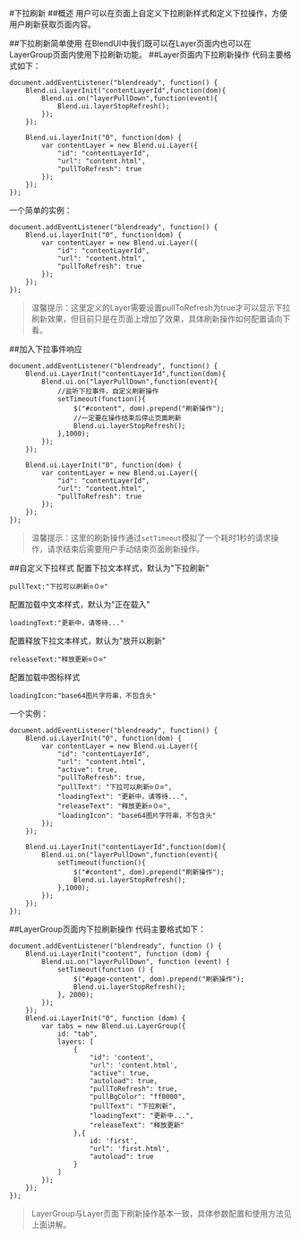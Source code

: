 #下拉刷新
##概述
用户可以在页面上自定义下拉刷新样式和定义下拉操作，方便用户刷新获取页面内容。

##下拉刷新简单使用
在BlendUI中我们既可以在Layer页面内也可以在LayerGroup页面内使用下拉刷新功能。
##Layer页面内下拉刷新操作
代码主要格式如下：
<pre><code>document.addEventListener("blendready", function() {
    Blend.ui.layerInit("contentLayerId",function(dom){
        Blend.ui.on("layerPullDown",function(event){
            Blend.ui.layerStopRefresh();
        });
    });

    Blend.ui.layerInit("0", function(dom) {
        var contentLayer = new Blend.ui.Layer({
            "id": "contentLayerId",
            "url": "content.html",
            "pullToRefresh": true
        });
    });
});</code></pre>

一个简单的实例：
<pre><code>document.addEventListener("blendready", function() {
    Blend.ui.layerInit("0", function(dom) {
        var contentLayer = new Blend.ui.Layer({
            "id": "contentLayerId",
            "url": "content.html",
            "pullToRefresh": true
        });
    });
});</code></pre>

> 温馨提示：这里定义的Layer需要设置pullToRefresh为true才可以显示下拉刷新效果，但目前只是在页面上增加了效果，具体刷新操作如何配置请向下看。


##加入下拉事件响应
<pre><code>document.addEventListener("blendready", function() {
    Blend.ui.LayerInit("contentLayerId",function(dom){
        Blend.ui.on("layerPullDown",function(event){
            //监听下拉事件，自定义刷新操作
            setTimeout(function(){
                $("#content", dom).prepend("刷新操作");
                //一定要在操作结束后停止页面刷新
                Blend.ui.layerStopRefresh();
            },1000);
        });
    });

    Blend.ui.LayerInit("0", function(dom) {
        var contentLayer = new Blend.ui.Layer({
            "id": "contentLayerId",
            "url": "content.html",
            "pullToRefresh": true
        });
    });
});</code></pre>

> 温馨提示：这里的刷新操作通过`setTimeout`模拟了一个耗时1秒的请求操作，请求结束后需要用户手动结束页面刷新操作。


##自定义下拉样式
配置下拉文本样式，默认为"下拉刷新"
<pre><code>pullText:"下拉可以刷新⊙０⊙"</code></pre>
配置加载中文本样式，默认为"正在载入"
<pre><code>loadingText:"更新中，请等待..."</code></pre>
配置释放下拉文本样式，默认为"放开以刷新"
<pre><code>releaseText:"释放更新⊙０⊙"</code></pre>
配置加载中图标样式
<pre><code>loadingIcon:"base64图片字符串，不包含头"</code></pre>

一个实例：
<pre><code>document.addEventListener("blendready", function() {
    Blend.ui.LayerInit("0", function(dom) {
        var contentLayer = new Blend.ui.Layer({
            "id": "contentLayerId",
            "url": "content.html",
            "active": true,
            "pullToRefresh": true,
            "pullText": "下拉可以刷新⊙０⊙",
            "loadingText": "更新中，请等待...",
            "releaseText": "释放更新⊙０⊙",
            "loadingIcon": "base64图片字符串，不包含头"
        });
    });

    Blend.ui.LayerInit("contentLayerId",function(dom){
        Blend.ui.on("layerPullDown",function(event){
            setTimeout(function(){
                $("#content", dom).prepend("刷新操作");
                Blend.ui.layerStopRefresh();
            },1000);
        });
    });
});</code></pre>

##LayerGroup页面内下拉刷新操作
代码主要格式如下：
<pre><code>document.addEventListener("blendready", function () {
    Blend.ui.LayerInit("content", function (dom) {
        Blend.ui.on("layerPullDown", function (event) {
            setTimeout(function () {
                $("#page-content", dom).prepend("刷新操作");
                Blend.ui.layerStopRefresh();
            }, 2000);
        });
    });
    Blend.ui.LayerInit("0", function (dom) {
        var tabs = new Blend.ui.LayerGroup({
            id: "tab",
            layers: [
                {
                    "id": 'content',
                    "url": 'content.html',
                    "active": true,
                    "autoload": true,
                    "pullToRefresh": true,
                    "pullBgColor": "ff0000",
                    "pullText": "下拉刷新",
                    "loadingText": "更新中...",
                    "releaseText": "释放更新"
                },{
                    id: 'first',
                    "url": 'first.html',
                    "autoload": true
                }
            ]
        });
    });
});</code></pre>

> LayerGroup与Layer页面下刷新操作基本一致，具体参数配置和使用方法见上面讲解。
